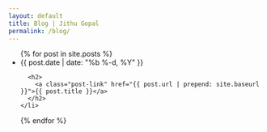 ```yaml
---
layout: default
title: Blog | Jithu Gopal
permalink: /blog/
---
```


<ul class="post-list">
  {% for post in site.posts %}
    <li class="post-item">
      <span class="post-item-meta surplus">{{ post.date | date: "%b %-d, %Y" }}</span>

      <h2>
        <a class="post-link" href="{{ post.url | prepend: site.baseurl }}">{{ post.title }}</a>
      </h2>
    </li>
  {% endfor %}
</ul>
